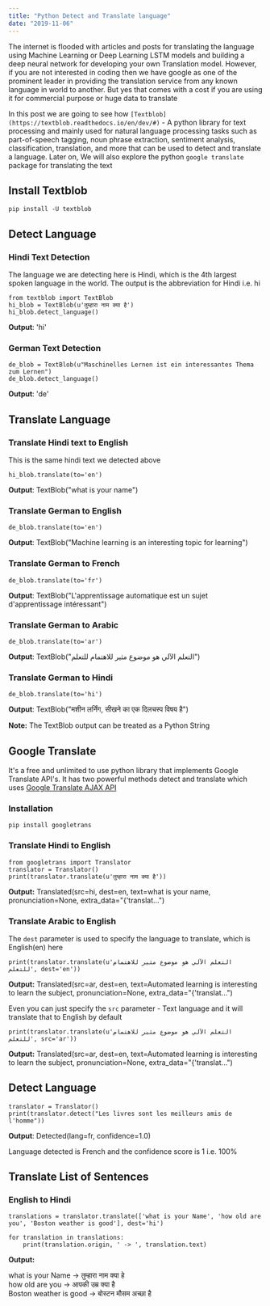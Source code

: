 ```yaml
---
title: "Python Detect and Translate language"
date: "2019-11-06"
---
```


The internet is flooded with articles and posts for translating the language using Machine Learning or Deep Learning LSTM models and building a deep neural network for developing your own Translation model. However, if you are not interested in coding then we have google as one of the prominent leader in providing the translation service from any known language in world to another. But yes that comes with a cost if you are using it for commercial purpose or huge data to translate

In this post we are going to see how `[Textblob](https://textblob.readthedocs.io/en/dev/#)` \- A python library for text processing and mainly used for natural language processing tasks such as part-of-speech tagging, noun phrase extraction, sentiment analysis, classification, translation, and more that can be used to detect and translate a language. Later on, We will also explore the python `google translate` package for translating the text

## **Install Textblob**

```
pip install -U textblob
```

## **Detect Language**

### **Hindi Text Detection**

The language we are detecting here is Hindi, which is the 4th largest spoken language in the world. The output is the abbreviation for Hindi i.e. hi

```
from textblob import TextBlob
hi_blob = TextBlob(u'तुम्हारा नाम क्या है')
hi_blob.detect_language()
```

**Output**: 'hi'

### **German Text Detection**

```
de_blob = TextBlob(u"Maschinelles Lernen ist ein interessantes Thema zum Lernen")
de_blob.detect_language()
```

**Output**: 'de'

## **Translate Language**

### **Translate Hindi text to English**

This is the same hindi text we detected above

```
hi_blob.translate(to='en')
```

**Output**: TextBlob("what is your name")

### **Translate German to English**

```
de_blob.translate(to='en')
```

**Output**: TextBlob("Machine learning is an interesting topic for learning")

### **Translate German to French**

```
de_blob.translate(to='fr')
```

**Output**: TextBlob("L'apprentissage automatique est un sujet d'apprentissage intéressant")

### **Translate German to Arabic**

```
de_blob.translate(to='ar')
```

**Output**: TextBlob("التعلم الآلي هو موضوع مثير للاهتمام للتعلم")

### **Translate German to Hindi**

```
de_blob.translate(to='hi')
```

**Output**: TextBlob("मशीन लर्निंग, सीखने का एक दिलचस्प विषय है")

**Note:** The TextBlob output can be treated as a Python String

## **Google Translate**

It's a free and unlimited to use python library that implements Google Translate API's. It has two powerful methods detect and translate which uses [Google Translate AJAX API](https://translate.google.com/)

### **Installation**

```
pip install googletrans
```

### **Translate Hindi to English**

```
from googletrans import Translator
translator = Translator()
print(translator.translate(u'तुम्हारा नाम क्या है'))
```

**Output:** Translated(src=hi, dest=en, text=what is your name, pronunciation=None, extra\_data="{'translat...")

### **Translate Arabic to English**

The `dest` parameter is used to specify the language to translate, which is English(en) here

```
print(translator.translate(u'التعلم الآلي هو موضوع مثير للاهتمام للتعلم', dest='en'))
```

**Output:** Translated(src=ar, dest=en, text=Automated learning is interesting to learn the subject, pronunciation=None, extra\_data="{'translat...")

Even you can just specify the `src` parameter - Text language and it will translate that to English by default

```
print(translator.translate(u'التعلم الآلي هو موضوع مثير للاهتمام للتعلم', src='ar'))
```

**Output:** Translated(src=ar, dest=en, text=Automated learning is interesting to learn the subject, pronunciation=None, extra\_data="{'translat...")

## **Detect Language**

```
translator = Translator()
print(translator.detect("Les livres sont les meilleurs amis de l'homme"))
```

**Output**: Detected(lang=fr, confidence=1.0)

Language detected is French and the confidence score is 1 i.e. 100%

## **Translate List of Sentences**

### **English to Hindi**

```
translations = translator.translate(['what is your Name', 'how old are you', 'Boston weather is good'], dest='hi')

for translation in translations:
    print(translation.origin, ' -> ', translation.text)
```

**Output:**

what is your Name -> तुम्हारा नाम क्या हे  
how old are you -> आपकी उम्र क्या है  
Boston weather is good -> बोस्टन मौसम अच्छा है
